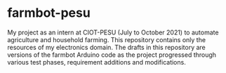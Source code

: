 # farmbot-pesu
My project as an intern at CIOT-PESU (July to October 2021) to automate agriculture and household farming. 
This repository contains only the resources of my electronics domain.
The drafts in this repository are versions of the farmbot Arduino code as the project progressed through various test phases, requirement additions and modifications.
